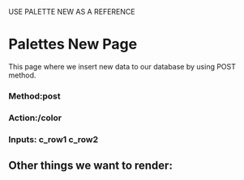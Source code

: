 USE PALETTE NEW AS A REFERENCE
# Palettes New Page
This page where we insert new data to our database by using POST method.
### Method:post
### Action:/color
### Inputs: c_row1 c_row2
## Other things we want to render: 